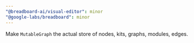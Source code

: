 ```yaml
---
"@breadboard-ai/visual-editor": minor
"@google-labs/breadboard": minor
---
```


Make `MutableGraph` the actual store of nodes, kits, graphs, modules, edges.
